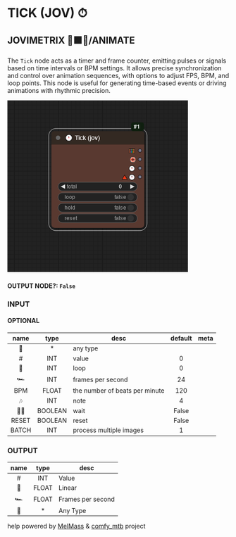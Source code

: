 # TICK (JOV) ⏱

## JOVIMETRIX 🔺🟩🔵/ANIMATE

The `Tick` node acts as a timer and frame counter, emitting pulses or signals based on time intervals or BPM settings. It allows precise synchronization and control over animation sequences, with options to adjust FPS, BPM, and loop points. This node is useful for generating time-based events or driving animations with rhythmic precision.

![TICK](./TICK.png)

#### OUTPUT NODE?: `False`

### INPUT

#### OPTIONAL

name | type | desc | default | meta
:---:|:---:|---|:---:|---
🔮 | * | any type |  | 
\# | INT | value | 0 | 
🔄 | INT | loop | 0 | 
🏎️ | INT | frames per second | 24 | 
BPM | FLOAT | the number of beats per minute | 120 | 
🎶 | INT | note | 4 | 
✋🏽 | BOOLEAN | wait | False | 
RESET | BOOLEAN | reset | False | 
BATCH | INT | process multiple images | 1 | 

### OUTPUT

name | type | desc
:---:|:---:|---
\# | INT | Value 
🛟 | FLOAT | Linear 
🏎️ | FLOAT | Frames per second 
🔮 | * | Any Type 

help powered by [MelMass](https://github.com/melMass) & [comfy_mtb](https://github.com/melMass/comfy_mtb) project